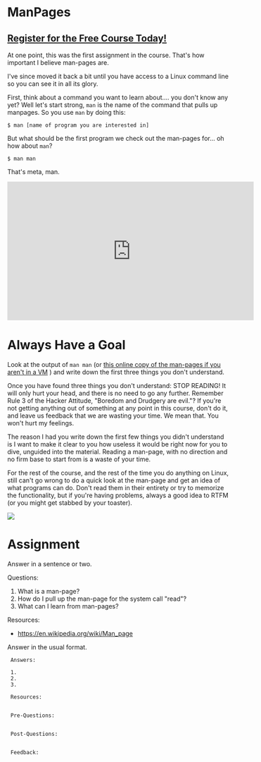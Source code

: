 # ManPages
##  [Register for the Free Course Today!](https://www.roppers.org/courses/fundamentals)
At one point, this was the first assignment in the course. That's how important I believe man-pages are. 

I've since moved it back a bit until you have access to a Linux command line so you can see it in all its glory.

First, think about a command you want to learn about.... you don't know any yet? Well let's start strong, ```man``` is the name of the command that pulls up manpages. So you use ```man``` by doing this:

```
$ man [name of program you are interested in]
```

But what should be the first program we check out the man-pages for... oh how about ```man```?

```
$ man man
```

That's meta, man. 

<iframe width="560" height="315" src="https://www.youtube.com/embed/kI1PWcTe0W4" title="YouTube video player" frameborder="0" allow="accelerometer; autoplay; clipboard-write; encrypted-media; gyroscope; picture-in-picture" allowfullscreen></iframe>

# Always Have a Goal

Look at the output of ```man man``` (or [this online copy of the man-pages if you aren't in a VM](https://man7.org/linux/man-pages/man1/man.1.html) ) and write down the first three things you don't understand. 

Once you have found three things you don't understand: STOP READING! It will only hurt your head, and there is no need to go any further. Remember Rule 3 of the Hacker Attitude, "Boredom and Drudgery are evil."? If you're not getting anything out of something at any point in this course, don't do it, and leave us feedback that we are wasting your time. We mean that. You won't hurt my feelings.

The reason I had you write down the first few things you didn't understand is I want to make it clear to you how useless it would be right now for you to dive, unguided into the material. Reading a man-page, with no direction and no firm base to start from is a waste of your time. 

For the rest of the course, and the rest of the time you do anything on Linux, still can't go wrong to do a quick look at the man-page and get an idea of what programs can do. Don't read them in their entirety or try to memorize the functionality, but if you're having problems, always a good idea to RTFM (or you might get stabbed by your toaster).

[<img src="https://imgs.xkcd.com/comics/rtfm.png">](https://xkcd.com/293/)

# Assignment

Answer in a sentence or two. 

Questions:

 1. What is a man-page?
 2. How do I pull up the man-page for the system call "read"?
 3. What can I learn from man-pages?

 Resources:

 * <https://en.wikipedia.org/wiki/Man_page>

Answer in the usual format.

```
 Answers:

 1.
 2.
 3.

 Resources:


 Pre-Questions:


 Post-Questions:


 Feedback:

```